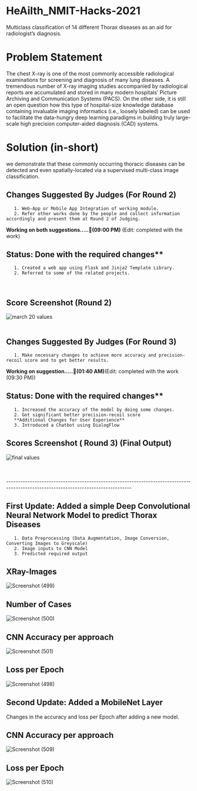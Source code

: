 # HeAilth_NMIT-Hacks-2021
Multiclass classification of 14 different Thorax diseases as an aid for radiologist’s diagnosis.

# Problem Statement
The chest X-ray is one of the most commonly accessible radiological examinations for screening and diagnosis
of many lung diseases. A tremendous number of X-ray
imaging studies accompanied by radiological reports are
accumulated and stored in many modern hospitals’ Picture Archiving and Communication Systems (PACS). On
the other side, it is still an open question how this type
of hospital-size knowledge database containing invaluable
imaging informatics (i.e., loosely labeled) can be used to facilitate the data-hungry deep learning paradigms in building truly large-scale high precision computer-aided diagnosis (CAD) systems. 

# Solution (in-short)
we demonstrate that these commonly occurring thoracic diseases can
be detected and even spatially-located via a supervised multi-class image classification. 

## Changes Suggested By Judges (For Round 2) 
       1. Web-App or Mobile App Integration of working module. 
       2. Refer other works done by the people and collect information accordingly and present them at Round 2 of Judging. 
**Working on both suggestions.....🌟(09:00 PM)** (Edit: completed with the work)
<br />

## Status: Done with the required changes**
       1. Created a web app using Flask and Jinja2 Template Library. 
       2. Referred to some of the related projects. 
<br />

## Score Screenshot (Round 2)

![march 20 values](https://user-images.githubusercontent.com/63740798/111893577-b468ee80-8a29-11eb-80cd-1dd58bf57fc8.PNG)
<br />
<br />
## Changes Suggested By Judges (For Round 3)
       1. Make necessary changes to achieve more accuracy and precision-recoil score and to get better results.  
 **Working on suggestion.....🌟(01:40 AM)**(Edit: completed with the work (09:30 PM))

 
 ## Status: Done with the required changes**
       1. Increased the accuracy of the model by doing some changes. 
       2. Got significant better precision-recoil score
       **Additional Changes for User Experience**
       3. Introduced a Chatbot using DialogFlow

## Scores Screenshot ( Round 3) (Final Output)
![final values](https://user-images.githubusercontent.com/63740798/111893580-b632b200-8a29-11eb-84ba-912225991c5d.PNG)

<br />


<br />
-----------------------------------------------------------------------------------------------------------------------------------
<br />

## First Update: Added a simple Deep Convolutional Neural Network Model to predict Thorax Diseases
       1. Data Preprocessing (Data Augmentation, Image Conversion, Converting Images to Greyscale)
       2. Image inputs to CNN Model
       3. Predicted required output

## XRay-Images

![Screenshot (499)](https://user-images.githubusercontent.com/63740798/111865023-81235280-898a-11eb-9cca-9d859c245147.png)

## Number of Cases

![Screenshot (500)](https://user-images.githubusercontent.com/63740798/111865028-841e4300-898a-11eb-947c-64eb45a9695a.png)

## CNN Accuracy per approach
![Screenshot (501)](https://user-images.githubusercontent.com/63740798/111865027-841e4300-898a-11eb-8c2f-2d7eb43032bc.png)

## Loss per Epoch
![Screenshot (498)](https://user-images.githubusercontent.com/63740798/111865026-8385ac80-898a-11eb-97c1-70d5f1db0166.png)




## Second Update: Added a MobileNet Layer

Changes in the accuracy and loss per Epoch after adding a new model. 

## CNN Accuracy per approach
![Screenshot (509)](https://user-images.githubusercontent.com/63740798/111867602-29d9ae00-899b-11eb-88c5-82548d880735.png)

## Loss per Epoch
![Screenshot (510)](https://user-images.githubusercontent.com/63740798/111867605-2b0adb00-899b-11eb-948b-30718b039eb7.png)

